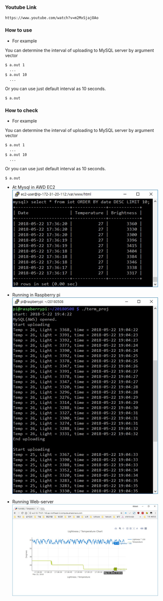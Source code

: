 ### Youtube Link
```
https://www.youtube.com/watch?v=m2MxSjajOAo
```

### How to use

* For example

You can determine the interval of uploading to MySQL server by argument vector
```
$ a.out 1
  ...
$ a.out 10
  ...
```
Or you can use just default interval as 10 seconds.
```
$ a.out
```

### How to check

* For example

You can determine the interval of uploading to MySQL server by argument vector
```
$ a.out 1
  ...
$ a.out 10
  ...
```
Or you can use just default interval as 10 seconds.
```
$ a.out
```

* At Mysql in AWD EC2
![MySQL](./image/MySQL.jpg)

* Running in Raspberry pi
![Running](./image/Running.jpg)

* Running Web-server
![web](./image/web.jpg)

